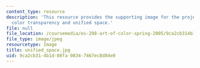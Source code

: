 ```yaml
---
content_type: resource
description: 'This resource provides the supporting image for the project letters:
  color transparency and unified space.'
file: null
file_location: /coursemedia/es-298-art-of-color-spring-2005/9ca2cb314b1d08fa98347467ec8d84e0_unified_space.jpg
file_type: image/jpeg
resourcetype: Image
title: unified_space.jpg
uid: 9ca2cb31-4b1d-08fa-9834-7467ec8d84e0
---
```

